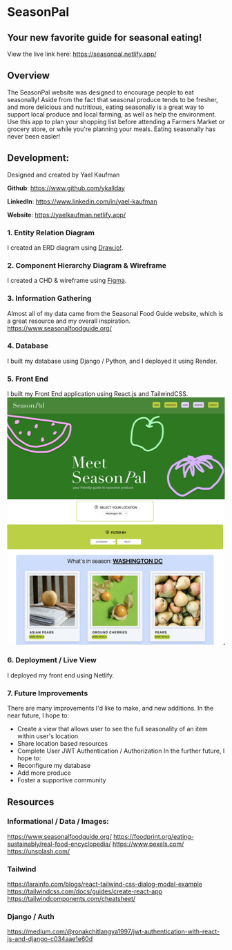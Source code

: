 # SeasonPal
## Your new favorite guide for seasonal eating!
View the live link here: https://seasonpal.netlify.app/
## Overview
The SeasonPal website was designed to encourage people to eat seasonally! Aside from the fact that seasonal produce tends to be fresher, and more delicious and nutritious, eating seasonally is a great way to support local produce and local farming, as well as help the environment. Use this app to plan your shopping list before attending a Farmers Market or grocery store, or while you're planning your meals. Eating seasonally has never been easier! 

## Development:
Designed and created by Yael Kaufman

**Github**: https://www.github.com/ykallday

**LinkedIn**: https://www.linkedin.com/in/yael-kaufman

**Website**: https://yaelkaufman.netlify.app/

### 1. Entity Relation Diagram
I created an ERD diagram using [Draw.io!](https://drive.google.com/file/d/1a4VaOTSJD28_XgbcRlcE_Gw0Bx5cEWa3/view?usp=sharing "Draw.io"). 
### 2. Component Hierarchy Diagram & Wireframe
I created a CHD & wireframe using [Figma](https://www.figma.com/file/0NCkV4tbvh7lWAi9vA1jb3/seasonpal?node-id=0%3A1&t=e2TBzBR1XyGbKnwE-1).
### 3. Information Gathering
Almost all of my data came from the Seasonal Food Guide website, which is a great resource and my overall inspiration.
https://www.seasonalfoodguide.org/
### 4. Database
I built my database using Django / Python, and I deployed it using Render.
### 5. Front End
I built my Front End application using React.js and TailwindCSS.
![Homepage View](/assets/herographic_rm.png "Homepage")
![Search View](/assets/search.png "Search")
### 6. Deployment / Live View
I deployed my front end using Netlify.
### 7. Future Improvements
There are many improvements I'd like to make, and new additions.
In the near future, I hope to:
- Create a view that allows user to see the full seasonality of an item within user's location
- Share location based resources
- Complete User JWT Authentication / Authorization
In the further future, I hope to:
- Reconfigure my database
- Add more produce
- Foster a supportive community

## Resources
### Informational / Data / Images:
https://www.seasonalfoodguide.org/
https://foodprint.org/eating-sustainably/real-food-encyclopedia/
https://www.pexels.com/
https://unsplash.com/

### Tailwind
https://larainfo.com/blogs/react-tailwind-css-dialog-modal-example
https://tailwindcss.com/docs/guides/create-react-app
https://tailwindcomponents.com/cheatsheet/

### Django / Auth
https://medium.com/@ronakchitlangya1997/jwt-authentication-with-react-js-and-django-c034aae1e60d


